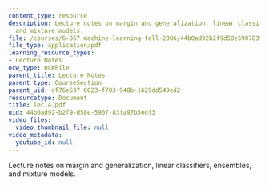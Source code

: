 ```yaml
---
content_type: resource
description: Lecture notes on margin and generalization, linear classifiers, ensembles,
  and mixture models.
file: /courses/6-867-machine-learning-fall-2006/44b0ad92b2f9d58e590783fa97b5edf3_lec14.pdf
file_type: application/pdf
learning_resource_types:
- Lecture Notes
ocw_type: OCWFile
parent_title: Lecture Notes
parent_type: CourseSection
parent_uid: df76e597-6023-f703-940b-1629dd549ed2
resourcetype: Document
title: lec14.pdf
uid: 44b0ad92-b2f9-d58e-5907-83fa97b5edf3
video_files:
  video_thumbnail_file: null
video_metadata:
  youtube_id: null
---
```

Lecture notes on margin and generalization, linear classifiers, ensembles, and mixture models.

